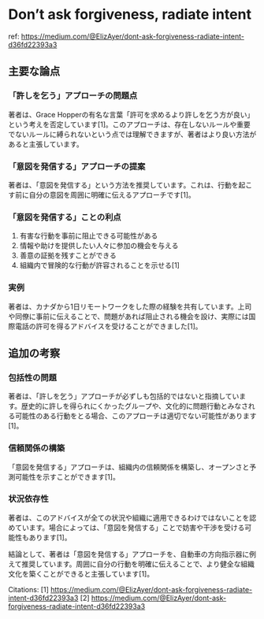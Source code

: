 # Don’t ask forgiveness, radiate intent

ref: <https://medium.com/@ElizAyer/dont-ask-forgiveness-radiate-intent-d36fd22393a3>

## 主要な論点

### 「許しを乞う」アプローチの問題点

著者は、Grace Hopperの有名な言葉「許可を求めるより許しを乞う方が良い」という考えを否定しています[1]。このアプローチは、存在しないルールや重要でないルールに縛られないという点では理解できますが、著者はより良い方法があると主張しています。

### 「意図を発信する」アプローチの提案

著者は、「意図を発信する」という方法を推奨しています。これは、行動を起こす前に自分の意図を周囲に明確に伝えるアプローチです[1]。

### 「意図を発信する」ことの利点

1. 有害な行動を事前に阻止できる可能性がある
2. 情報や助けを提供したい人々に参加の機会を与える
3. 善意の証拠を残すことができる
4. 組織内で冒険的な行動が許容されることを示せる[1]

### 実例

著者は、カナダから1日リモートワークをした際の経験を共有しています。上司や同僚に事前に伝えることで、問題があれば阻止される機会を設け、実際には国際電話の許可を得るアドバイスを受けることができました[1]。

## 追加の考察

### 包括性の問題

著者は、「許しを乞う」アプローチが必ずしも包括的ではないと指摘しています。歴史的に許しを得られにくかったグループや、文化的に問題行動とみなされる可能性のある行動をとる場合、このアプローチは適切でない可能性があります[1]。

### 信頼関係の構築

「意図を発信する」アプローチは、組織内の信頼関係を構築し、オープンさと予測可能性を示すことができます[1]。

### 状況依存性

著者は、このアドバイスが全ての状況や組織に適用できるわけではないことを認めています。場合によっては、「意図を発信する」ことで妨害や干渉を受ける可能性もあります[1]。

結論として、著者は「意図を発信する」アプローチを、自動車の方向指示器に例えて推奨しています。周囲に自分の行動を明確に伝えることで、より健全な組織文化を築くことができると主張しています[1]。

Citations:
[1] <https://medium.com/@ElizAyer/dont-ask-forgiveness-radiate-intent-d36fd22393a3>
[2] <https://medium.com/@ElizAyer/dont-ask-forgiveness-radiate-intent-d36fd22393a3>
